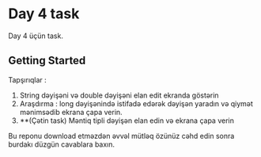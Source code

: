 # Day 4 task

Day 4 üçün task.

## Getting Started

Tapşırıqlar :

1. String dəyişəni və double dəyişəni elan edit ekranda göstərin
2. Araşdırma : long dəyişənində istifadə edərək dəyişən yaradın və qiymət
mənimsədib ekrana çapa verin.
3. **(Çətin task) Məntiq tipli dəyişən elan edin və ekrana çapa verin
   
Bu reponu download etməzdən əvvəl mütləq özünüz cəhd edin 
sonra burdakı düzgün cavablara baxın.
